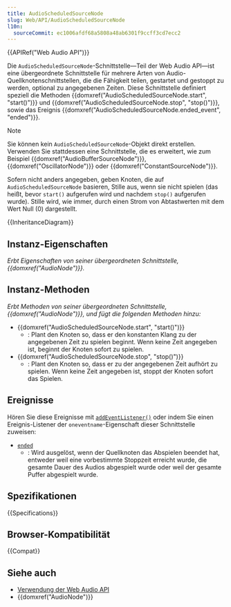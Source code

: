 ```yaml
---
title: AudioScheduledSourceNode
slug: Web/API/AudioScheduledSourceNode
l10n:
  sourceCommit: ec1006afdf68a5808a48ab6301f9ccff3cd7ecc2
---
```


{{APIRef("Web Audio API")}}

Die `AudioScheduledSourceNode`-Schnittstelle—Teil der Web Audio API—ist eine übergeordnete Schnittstelle für mehrere Arten von Audio-Quellknotenschnittstellen, die die Fähigkeit teilen, gestartet und gestoppt zu werden, optional zu angegebenen Zeiten. Diese Schnittstelle definiert speziell die Methoden {{domxref("AudioScheduledSourceNode.start", "start()")}} und {{domxref("AudioScheduledSourceNode.stop", "stop()")}}, sowie das Ereignis {{domxref("AudioScheduledSourceNode.ended_event", "ended")}}.

> [!NOTE]
> Sie können kein `AudioScheduledSourceNode`-Objekt direkt erstellen. Verwenden Sie stattdessen eine Schnittstelle, die es erweitert, wie zum Beispiel {{domxref("AudioBufferSourceNode")}}, {{domxref("OscillatorNode")}} oder {{domxref("ConstantSourceNode")}}.

Sofern nicht anders angegeben, geben Knoten, die auf `AudioScheduledSourceNode` basieren, Stille aus, wenn sie nicht spielen (das heißt, bevor `start()` aufgerufen wird und nachdem `stop()` aufgerufen wurde). Stille wird, wie immer, durch einen Strom von Abtastwerten mit dem Wert Null (0) dargestellt.

{{InheritanceDiagram}}

## Instanz-Eigenschaften

_Erbt Eigenschaften von seiner übergeordneten Schnittstelle, {{domxref("AudioNode")}}._

## Instanz-Methoden

_Erbt Methoden von seiner übergeordneten Schnittstelle, {{domxref("AudioNode")}}, und fügt die folgenden Methoden hinzu:_

- {{domxref("AudioScheduledSourceNode.start", "start()")}}
  - : Plant den Knoten so, dass er den konstanten Klang zu der angegebenen Zeit zu spielen beginnt. Wenn keine Zeit angegeben ist, beginnt der Knoten sofort zu spielen.
- {{domxref("AudioScheduledSourceNode.stop", "stop()")}}
  - : Plant den Knoten so, dass er zu der angegebenen Zeit aufhört zu spielen. Wenn keine Zeit angegeben ist, stoppt der Knoten sofort das Spielen.

## Ereignisse

Hören Sie diese Ereignisse mit [`addEventListener()`](/de/docs/Web/API/EventTarget/addEventListener) oder indem Sie einen Ereignis-Listener der `oneventname`-Eigenschaft dieser Schnittstelle zuweisen:

- [`ended`](/de/docs/Web/API/AudioScheduledSourceNode/ended_event)
  - : Wird ausgelöst, wenn der Quellknoten das Abspielen beendet hat, entweder weil eine vorbestimmte Stoppzeit erreicht wurde, die gesamte Dauer des Audios abgespielt wurde oder weil der gesamte Puffer abgespielt wurde.

## Spezifikationen

{{Specifications}}

## Browser-Kompatibilität

{{Compat}}

## Siehe auch

- [Verwendung der Web Audio API](/de/docs/Web/API/Web_Audio_API/Using_Web_Audio_API)
- {{domxref("AudioNode")}}
